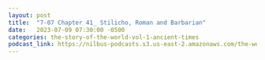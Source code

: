 ```yaml
---
layout: post
title:  "7-07 Chapter 41_ Stilicho, Roman and Barbarian"
date:   2023-07-09 07:30:00 -0500
categories: the-story-of-the-world-vol-1-ancient-times
podcast_link: https://nilbus-podcasts.s3.us-east-2.amazonaws.com/the-well-trained-mind/The%20Story%20of%20the%20World%20Vol.%201%20Ancient%20Times/7-07%20Chapter%2041_%20Stilicho,%20Roman%20and%20Barbarian.mp3
---
```

